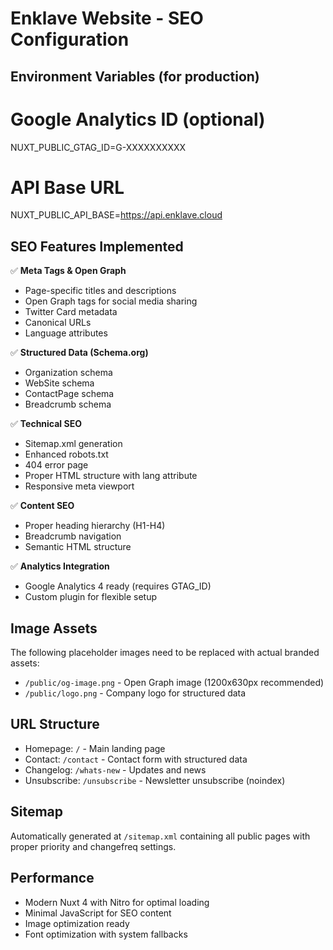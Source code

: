 # Enklave Website - SEO Configuration

## Environment Variables (for production)

# Google Analytics ID (optional)
NUXT_PUBLIC_GTAG_ID=G-XXXXXXXXXX

# API Base URL
NUXT_PUBLIC_API_BASE=https://api.enklave.cloud

## SEO Features Implemented

✅ **Meta Tags & Open Graph**
- Page-specific titles and descriptions
- Open Graph tags for social media sharing
- Twitter Card metadata
- Canonical URLs
- Language attributes

✅ **Structured Data (Schema.org)**
- Organization schema
- WebSite schema
- ContactPage schema
- Breadcrumb schema

✅ **Technical SEO**
- Sitemap.xml generation
- Enhanced robots.txt
- 404 error page
- Proper HTML structure with lang attribute
- Responsive meta viewport

✅ **Content SEO**
- Proper heading hierarchy (H1-H4)
- Breadcrumb navigation
- Semantic HTML structure

✅ **Analytics Integration**
- Google Analytics 4 ready (requires GTAG_ID)
- Custom plugin for flexible setup

## Image Assets

The following placeholder images need to be replaced with actual branded assets:

- `/public/og-image.png` - Open Graph image (1200x630px recommended)
- `/public/logo.png` - Company logo for structured data

## URL Structure

- Homepage: `/` - Main landing page
- Contact: `/contact` - Contact form with structured data
- Changelog: `/whats-new` - Updates and news
- Unsubscribe: `/unsubscribe` - Newsletter unsubscribe (noindex)

## Sitemap

Automatically generated at `/sitemap.xml` containing all public pages with proper priority and changefreq settings.

## Performance

- Modern Nuxt 4 with Nitro for optimal loading
- Minimal JavaScript for SEO content
- Image optimization ready
- Font optimization with system fallbacks